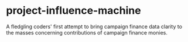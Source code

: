 # project-influence-machine
A fledgling coders' first attempt to bring campaign finance data clarity to the masses
 concerning contributions of campaign finance monies.
